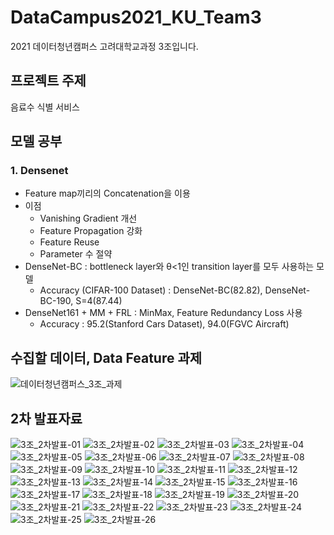 # DataCampus2021_KU_Team3
2021 데이터청년캠퍼스 고려대학교과정 3조입니다.

## 프로젝트 주제
음료수 식별 서비스  
  
## 모델 공부
### 1. Densenet
- Feature map끼리의 Concatenation을 이용
- 이점
	- Vanishing Gradient 개선
	- Feature Propagation 강화
	- Feature Reuse
	- Parameter 수 절약
- DenseNet-BC : bottleneck layer와 θ<1인 transition layer를 모두 사용하는 모델
  - Accuracy (CIFAR-100 Dataset) : DenseNet-BC(82.82), DenseNet-BC-190, S=4(87.44)
- DenseNet161 + MM + FRL : MinMax, Feature Redundancy Loss 사용
  - Accuracy : 95.2(Stanford Cars Dataset), 94.0(FGVC Aircraft)
  
## 수집할 데이터, Data Feature 과제
![데이터청년캠퍼스_3조_과제](https://user-images.githubusercontent.com/51364769/126651302-d02eb55f-6d7a-4512-95b8-57913b36cbed.png)

## 2차 발표자료
![3조_2차발표-01](https://user-images.githubusercontent.com/51364769/126731768-8f59fdbd-e060-44e1-815f-771e772c6f3e.png)
![3조_2차발표-02](https://user-images.githubusercontent.com/51364769/126731771-884777f3-f3ae-470b-8897-8fca769f64d6.png)
![3조_2차발표-03](https://user-images.githubusercontent.com/51364769/126731772-343080dc-57da-4f21-9794-da8f25942b13.png)
![3조_2차발표-04](https://user-images.githubusercontent.com/51364769/126731774-74bdce40-0a31-4417-bc6c-6bb253f0aa0c.png)
![3조_2차발표-05](https://user-images.githubusercontent.com/51364769/126731776-d42fce8d-85b6-47ba-aa7d-f16ed576d003.png)
![3조_2차발표-06](https://user-images.githubusercontent.com/51364769/126731777-d22cb0c9-8332-47b7-a178-f30ad1256cc6.png)
![3조_2차발표-07](https://user-images.githubusercontent.com/51364769/126731778-397b5f7e-7166-4c1c-8bbf-4647980307ae.png)
![3조_2차발표-08](https://user-images.githubusercontent.com/51364769/126731779-4841bd09-832d-4ad6-923b-d53355856fc7.png)
![3조_2차발표-09](https://user-images.githubusercontent.com/51364769/126731780-c7c40d10-8cff-44b2-a4d8-2a12f334830e.png)
![3조_2차발표-10](https://user-images.githubusercontent.com/51364769/126731782-e9269f0e-336a-418e-b1f3-1781e952bc97.png)
![3조_2차발표-11](https://user-images.githubusercontent.com/51364769/126731783-66c85056-8186-4593-80a6-90dc409100d1.png)
![3조_2차발표-12](https://user-images.githubusercontent.com/51364769/126731785-e0d07ede-a4f5-4df7-b890-95e6d4b4f348.png)
![3조_2차발표-13](https://user-images.githubusercontent.com/51364769/126731786-95583a21-4b9e-416b-88b5-8eff6b32a595.png)
![3조_2차발표-14](https://user-images.githubusercontent.com/51364769/126731788-9b1516b3-06a0-40a2-980d-5d65add87147.png)
![3조_2차발표-15](https://user-images.githubusercontent.com/51364769/126731789-f7150d4d-8c73-4f49-95a7-43632ad83e7d.png)
![3조_2차발표-16](https://user-images.githubusercontent.com/51364769/126731791-b7c9ba6e-2e55-4986-986a-7ffba60742e7.png)
![3조_2차발표-17](https://user-images.githubusercontent.com/51364769/126731792-1b05cc0a-227a-42b5-8959-52397aa08c57.png)
![3조_2차발표-18](https://user-images.githubusercontent.com/51364769/126731794-59ea5863-5e06-49f8-9ca6-70a15467de72.png)
![3조_2차발표-19](https://user-images.githubusercontent.com/51364769/126731795-9f92e36e-153d-446d-8e20-d4121538d51d.png)
![3조_2차발표-20](https://user-images.githubusercontent.com/51364769/126731796-8a39c301-ecec-4e7b-ae35-ae480e8e37ec.png)
![3조_2차발표-21](https://user-images.githubusercontent.com/51364769/126731797-0ca515a5-c107-4afa-a7b4-7fbb519b884a.png)
![3조_2차발표-22](https://user-images.githubusercontent.com/51364769/126731798-4998b81d-0f82-4f9b-848e-1f52eebccb66.png)
![3조_2차발표-23](https://user-images.githubusercontent.com/51364769/126731800-41fa1b71-0da6-4f42-a344-464c32bc275a.png)
![3조_2차발표-24](https://user-images.githubusercontent.com/51364769/126731802-cb2446b5-5ee4-4930-b132-a39fd73e0443.png)
![3조_2차발표-25](https://user-images.githubusercontent.com/51364769/126731803-b529a12d-7c08-4b29-bd20-0fc56f52216b.png)
![3조_2차발표-26](https://user-images.githubusercontent.com/51364769/126731804-670f3e61-dd34-4009-99ba-9ebd51f80956.png)


